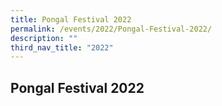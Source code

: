 ```yaml
---
title: Pongal Festival 2022
permalink: /events/2022/Pongal-Festival-2022/
description: ""
third_nav_title: "2022"
---
```

## Pongal Festival 2022

